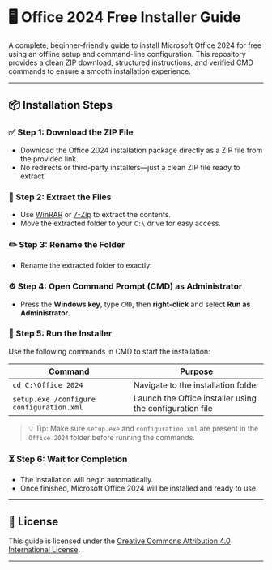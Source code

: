 # 🖥️ Office 2024 Free Installer Guide

A complete, beginner-friendly guide to install Microsoft Office 2024 for free using an offline setup and command-line configuration. This repository provides a clean ZIP download, structured instructions, and verified CMD commands to ensure a smooth installation experience.

---

## 📦 Installation Steps

### ✅ Step 1: Download the ZIP File
- Download the Office 2024 installation package directly as a ZIP file from the provided link.
- No redirects or third-party installers—just a clean ZIP file ready to extract.

### 📂 Step 2: Extract the Files
- Use [WinRAR](https://www.win-rar.com/) or [7-Zip](https://www.7-zip.org/) to extract the contents.
- Move the extracted folder to your `C:\` drive for easy access.

### ✏️ Step 3: Rename the Folder
- Rename the extracted folder to exactly:  

### ⚙️ Step 4: Open Command Prompt (CMD) as Administrator
- Press the **Windows key**, type `CMD`, then **right-click** and select **Run as Administrator**.

### 🧩 Step 5: Run the Installer

Use the following commands in CMD to start the installation:

| **Command** | **Purpose** |
|-------------|-------------|
| `cd C:\Office 2024` | Navigate to the installation folder |
| `setup.exe /configure configuration.xml` | Launch the Office installer using the configuration file |

> 💡 Tip: Make sure `setup.exe` and `configuration.xml` are present in the `Office 2024` folder before running the commands.

### ⏳ Step 6: Wait for Completion
- The installation will begin automatically.
- Once finished, Microsoft Office 2024 will be installed and ready to use.

---

## 📄 License

This guide is licensed under the [Creative Commons Attribution 4.0 International License](https://creativecommons.org/licenses/by/4.0/).

---
